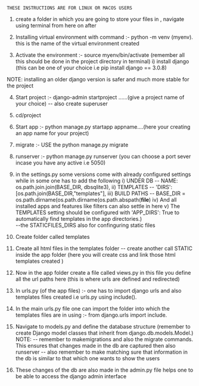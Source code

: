     THESE INSTRUCTIONS ARE FOR LINUX OR MACOS USERS
    
1. create a folder in which you are going to store your files in , navigate using terminal from here on after

2. Installing virtual environment with command :- python -m venv  (myenv). this is the name of the virtual environment created

3. Activate the environment :- source myenv/bin/activate (remember all this should be done in the project directory in terminal)
i) install django (this can be one of your choice i.e pip install django == 3.0.8)

NOTE: 
    installing an older django version is safer and much more stable for the project
    
4. Start project :-  django-admin startproject ......(give a project name of your choice)
        -- also create superuser

5. cd/project

6. Start app :- python manage.py startapp appname....(here your creating an app name for your  project) 

7. migrate :- USE the python manage.py  migrate 

8. runserver :- python manage.py runserver (you can choose a port sever incase you have any active i.e 5050)

9. in the settings.py some versions come with already configured settings while in some one has to add the following
i) UNDER DB
            -- NAME: os.path.join.join(BASE_DIR, dbsqlite3),
ii) TEMPLATES
            -- 'DIRS': [os.path.join(BASE_DIR,"templates"],
iii) BUILD PATHS
            -- BASE_DIR = os.path.dirname(os.path.dirname(os.path.abspath(__file__)
iv) And all installed apps and features like filters can also settle in here 
v) The TEMPLATES setting should be configured with 'APP_DIRS': True to automatically find templates in the app directories.)\
            --the STATICFILES_DIRS also for confinguring static files
            
10.  Create folder called templates
11. Create all html files in the templates folder
         -- create another call STATIC inside the app folder (here you will create css and link those html templates created )
    
12. Now in the app folder create  a  file called views.py in this file you define all the url paths here (this is where urls are defined and redirected)

13. In urls.py (of the app files) :- one has to import django urls and also templates files created i.e urls.py using include().

14. In the main urls.py file one can import the folder into which the templates files are in using :- from django.urls import include.

15. Navigate to models.py and define the database structure (remember to create Django model classes that inherit from django.db.models.Model.)
NOTE: 
        -- remember to makemigrations and also the migrate commands. This ensures that changes made in the db are captured then also runserver 
        -- also remember to make matching sure that information in the db is similar to that which one wants to show the users

16. These changes of the db are also made in the admin.py file helps one to be able to access the django admin interface
